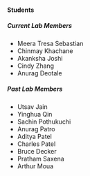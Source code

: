#### Students


##### Current Lab Members

- Meera Tresa Sebastian
- Chinmay Khachane
- Akanksha Joshi
- Cindy Zhang
- Anurag Deotale

##### Past Lab Members

- Utsav Jain
- Yinghua Qin
- Sachin Pothukuchi
- Anurag Patro
- Aditya Patel
- Charles Patel
- Bruce Decker
- Pratham Saxena
- Arthur Moua



